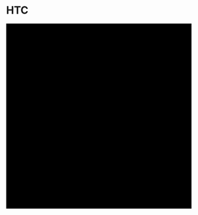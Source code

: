 # HTC

![](https://github.com/JunwooParkSaribu/HTC/blob/main/gif/20220217_h2b%20halo_cel8_no_ir.rpt_tracked.trxyt%40228.gif)

